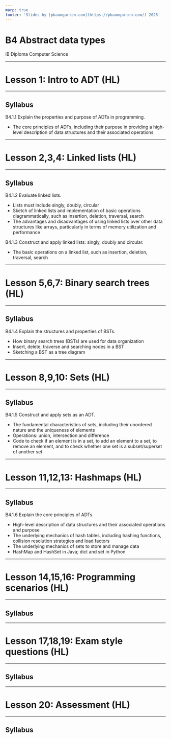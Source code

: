 ```yaml
---
marp: true
footer: 'Slides by [pbaumgarten.com](https://pbaumgarten.com/) 2025'
---
```

# B4 Abstract data types
IB Diploma Computer Science

---

# Lesson 1: Intro to ADT (HL)

---

## Syllabus

B4.1.1 Explain the properties and purpose of ADTs in programming.

* The core principles of ADTs, including their purpose in providing a high-level description of data structures and their associated operations

---

# Lesson 2,3,4: Linked lists (HL)

---

## Syllabus

B4.1.2 Evaluate linked lists.

* Lists must include singly, doubly, circular
* Sketch of linked lists and implementation of basic operations diagrammatically, such as insertion, deletion, traversal, search
* The advantages and disadvantages of using linked lists over other data structures like arrays, particularly in terms of memory utilization and performance

B4.1.3 Construct and apply linked lists: singly, doubly and circular.

* The basic operations on a linked list, such as insertion, deletion, traversal, search

---

# Lesson 5,6,7: Binary search trees (HL)

---

## Syllabus

B4.1.4 Explain the structures and properties of BSTs.

* How binary search trees (BSTs) are used for data organization
* Insert, delete, traverse and searching nodes in a BST
* Sketching a BST as a tree diagram

---

# Lesson 8,9,10: Sets (HL)

---

## Syllabus

B4.1.5 Construct and apply sets as an ADT.

* The fundamental characteristics of sets, including their unordered nature and the uniqueness of elements
* Operations: union, intersection and difference
* Code to check if an element is in a set, to add an element to a set, to remove an element, and to check whether one set is a subset/superset of another set

---

# Lesson 11,12,13: Hashmaps (HL)

---

## Syllabus

B4.1.6 Explain the core principles of ADTs.

* High-level description of data structures and their associated operations and purpose
* The underlying mechanics of hash tables, including hashing functions, collision resolution strategies and load factors
* The underlying mechanics of sets to store and manage data
* HashMap and HashSet in Java; dict and set in Python

---

# Lesson 14,15,16: Programming scenarios (HL)

---

## Syllabus

---

# Lesson 17,18,19: Exam style questions (HL)

---

## Syllabus

---

# Lesson 20: Assessment (HL)

---

## Syllabus



